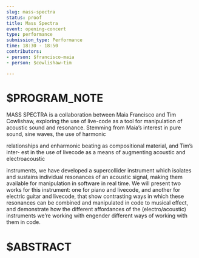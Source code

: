 ```yaml
---
slug: mass-spectra
status: proof
title: Mass Spectra
event: opening-concert
type: performance
submission_type: Performance
time: 18:30 - 18:50
contributors:
- person: $francisco-maia
- person: $cowlishaw-tim

---
```


# $PROGRAM_NOTE

MASS SPECTRA is a collaboration between Maia Francisco and Tim Cowlishaw,
exploring the use of live-code as a tool for manipulation of acoustic sound and
resonance.
Stemming from Maia’s interest in pure sound, sine waves, the use of harmonic

relationships and enharmonic beating as compositional material, and Tim’s inter-
est in the use of livecode as a means of augmenting acoustic and electroacoustic

instruments, we have developed a supercollider instrument which isolates and
sustains individual resonances of an acoustic signal, making them available for
manipulation in software in real time.
We will present two works for this instrument: one for piano and livecode, and
another for electric guitar and livecode, that show contrasting ways in which
these resonances can be combined and manipulated in code to musical effect, and
demonstrate how the different affordances of the (electro/acoustic) instruments
we’re working with engender different ways of working with them in code.

# $ABSTRACT




